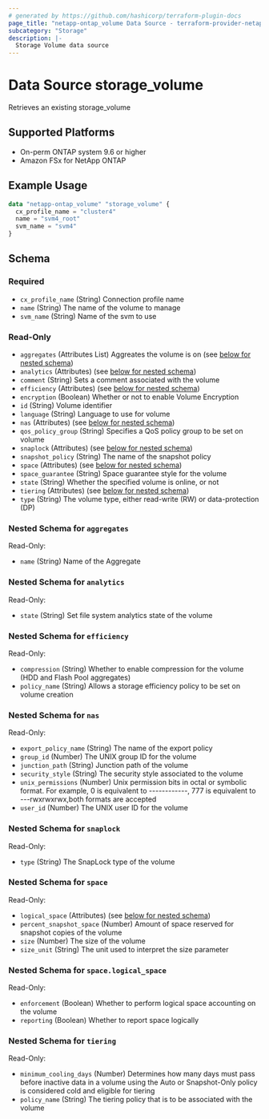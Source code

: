 ```yaml
---
# generated by https://github.com/hashicorp/terraform-plugin-docs
page_title: "netapp-ontap_volume Data Source - terraform-provider-netapp-ontap"
subcategory: "Storage"
description: |-
  Storage Volume data source
---
```


# Data Source storage_volume

Retrieves an existing storage_volume

## Supported Platforms
* On-perm ONTAP system 9.6 or higher
* Amazon FSx for NetApp ONTAP

## Example Usage
```terraform
data "netapp-ontap_volume" "storage_volume" {
  cx_profile_name = "cluster4"
  name = "svm4_root"
  svm_name = "svm4"
}
```

<!-- schema generated by tfplugindocs -->
## Schema

### Required

- `cx_profile_name` (String) Connection profile name
- `name` (String) The name of the volume to manage
- `svm_name` (String) Name of the svm to use

### Read-Only

- `aggregates` (Attributes List) Aggreates the volume is on (see [below for nested schema](#nestedatt--aggregates))
- `analytics` (Attributes) (see [below for nested schema](#nestedatt--analytics))
- `comment` (String) Sets a comment associated with the volume
- `efficiency` (Attributes) (see [below for nested schema](#nestedatt--efficiency))
- `encryption` (Boolean) Whether or not to enable Volume Encryption
- `id` (String) Volume identifier
- `language` (String) Language to use for volume
- `nas` (Attributes) (see [below for nested schema](#nestedatt--nas))
- `qos_policy_group` (String) Specifies a QoS policy group to be set on volume
- `snaplock` (Attributes) (see [below for nested schema](#nestedatt--snaplock))
- `snapshot_policy` (String) The name of the snapshot policy
- `space` (Attributes) (see [below for nested schema](#nestedatt--space))
- `space_guarantee` (String) Space guarantee style for the volume
- `state` (String) Whether the specified volume is online, or not
- `tiering` (Attributes) (see [below for nested schema](#nestedatt--tiering))
- `type` (String) The volume type, either read-write (RW) or data-protection (DP)

<a id="nestedatt--aggregates"></a>
### Nested Schema for `aggregates`

Read-Only:

- `name` (String) Name of the Aggregate

<a id="nestedatt--analytics"></a>
### Nested Schema for `analytics`

Read-Only:

- `state` (String) Set file system analytics state of the volume


<a id="nestedatt--efficiency"></a>
### Nested Schema for `efficiency`

Read-Only:

- `compression` (String) Whether to enable compression for the volume (HDD and Flash Pool aggregates)
- `policy_name` (String) Allows a storage efficiency policy to be set on volume creation


<a id="nestedatt--nas"></a>
### Nested Schema for `nas`

Read-Only:

- `export_policy_name` (String) The name of the export policy
- `group_id` (Number) The UNIX group ID for the volume
- `junction_path` (String) Junction path of the volume
- `security_style` (String) The security style associated to the volume
- `unix_permissions` (Number) Unix permission bits in octal or symbolic format. For example, 0 is equivalent to ------------, 777 is equivalent to ---rwxrwxrwx,both formats are accepted
- `user_id` (Number) The UNIX user ID for the volume


<a id="nestedatt--snaplock"></a>
### Nested Schema for `snaplock`

Read-Only:

- `type` (String) The SnapLock type of the volume


<a id="nestedatt--space"></a>
### Nested Schema for `space`

Read-Only:

- `logical_space` (Attributes) (see [below for nested schema](#nestedatt--space--logical_space))
- `percent_snapshot_space` (Number) Amount of space reserved for snapshot copies of the volume
- `size` (Number) The size of the volume
- `size_unit` (String) The unit used to interpret the size parameter

<a id="nestedatt--space--logical_space"></a>
### Nested Schema for `space.logical_space`

Read-Only:

- `enforcement` (Boolean) Whether to perform logical space accounting on the volume
- `reporting` (Boolean) Whether to report space logically



<a id="nestedatt--tiering"></a>
### Nested Schema for `tiering`

Read-Only:

- `minimum_cooling_days` (Number) Determines how many days must pass before inactive data in a volume using the Auto or Snapshot-Only policy is considered cold and eligible for tiering
- `policy_name` (String) The tiering policy that is to be associated with the volume


